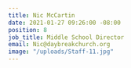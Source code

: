 ```yaml
---
title: Nic McCartin
date: 2021-01-27 09:26:00 -08:00
position: 8
job_title: Middle School Director
email: Nic@daybreakchurch.org
image: "/uploads/Staff-11.jpg"
---
```


